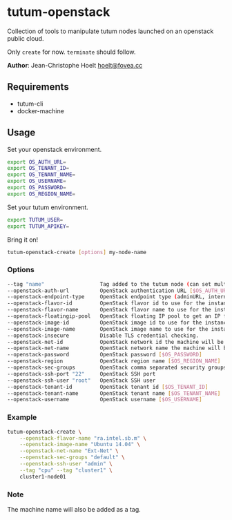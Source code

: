 # tutum-openstack

Collection of tools to manipulate tutum nodes launched on an openstack public cloud.

Only `create` for now. `terminate` should follow.

**Author**: Jean-Christophe Hoelt <hoelt@fovea.cc>

## Requirements

 * tutum-cli
 * docker-machine

## Usage

Set your openstack environment.

```sh
export OS_AUTH_URL=
export OS_TENANT_ID=
export OS_TENANT_NAME=
export OS_USERNAME=
export OS_PASSWORD=
export OS_REGION_NAME=
```

Set your tutum environment.

```sh
export TUTUM_USER=
export TUTUM_APIKEY=
```

Bring it on!

```sh
tutum-openstack-create [options] my-node-name
```

### Options

```sh
--tag "name"                  Tag added to the tutum node (can set multiple).
--openstack-auth-url          OpenStack authentication URL [$OS_AUTH_URL]
--openstack-endpoint-type     OpenStack endpoint type (adminURL, internalURL or publicURL) [$OS_ENDPOINT_TYPE]
--openstack-flavor-id         OpenStack flavor id to use for the instance
--openstack-flavor-name       OpenStack flavor name to use for the instance
--openstack-floatingip-pool   OpenStack floating IP pool to get an IP from to assign to the instance
--openstack-image-id          OpenStack image id to use for the instance
--openstack-image-name        OpenStack image name to use for the instance
--openstack-insecure          Disable TLS credential checking.
--openstack-net-id            OpenStack network id the machine will be connected on
--openstack-net-name          OpenStack network name the machine will be connected on
--openstack-password          OpenStack password [$OS_PASSWORD]
--openstack-region            OpenStack region name [$OS_REGION_NAME]
--openstack-sec-groups        OpenStack comma separated security groups for the machine
--openstack-ssh-port "22"     OpenStack SSH port
--openstack-ssh-user "root"   OpenStack SSH user
--openstack-tenant-id         OpenStack tenant id [$OS_TENANT_ID]
--openstack-tenant-name       OpenStack tenant name [$OS_TENANT_NAME]
--openstack-username          OpenStack username [$OS_USERNAME]
```

### Example

```sh
tutum-openstack-create \
    --openstack-flavor-name "ra.intel.sb.m" \
    --openstack-image-name "Ubuntu 14.04" \
    --openstack-net-name "Ext-Net" \
    --openstack-sec-groups "default" \
    --openstack-ssh-user "admin" \
    --tag "cpu" --tag "cluster1" \
    cluster1-node01
```

### Note

The machine name will also be added as a tag.

